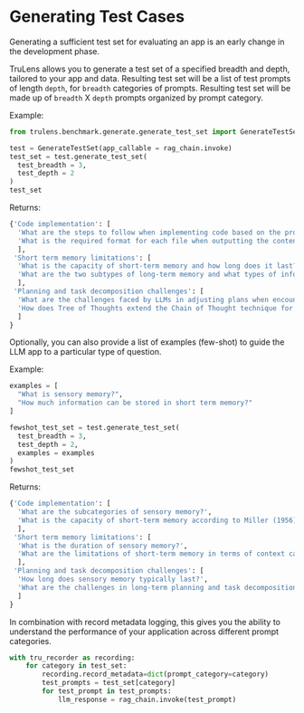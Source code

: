 # Generating Test Cases

Generating a sufficient test set for evaluating an app is an early change in the
development phase.

TruLens allows you to generate a test set of a specified breadth and depth,
tailored to your app and data. Resulting test set will be a list of test prompts
of length `depth`, for `breadth` categories of prompts. Resulting test set will
be made up of `breadth` X `depth` prompts organized by prompt category.

Example:

```python
from trulens.benchmark.generate.generate_test_set import GenerateTestSet

test = GenerateTestSet(app_callable = rag_chain.invoke)
test_set = test.generate_test_set(
  test_breadth = 3,
  test_depth = 2
)
test_set
```

Returns:

```python
{'Code implementation': [
  'What are the steps to follow when implementing code based on the provided instructions?',
  'What is the required format for each file when outputting the content, including all code?'
  ],
 'Short term memory limitations': [
  'What is the capacity of short-term memory and how long does it last?',
  'What are the two subtypes of long-term memory and what types of information do they store?'
  ],
 'Planning and task decomposition challenges': [
  'What are the challenges faced by LLMs in adjusting plans when encountering unexpected errors during long-term planning?',
  'How does Tree of Thoughts extend the Chain of Thought technique for task decomposition and what search processes can be used in this approach?'
  ]
}
```

Optionally, you can also provide a list of examples (few-shot) to guide the LLM
app to a particular type of question.

Example:

```python
examples = [
  "What is sensory memory?",
  "How much information can be stored in short term memory?"
]

fewshot_test_set = test.generate_test_set(
  test_breadth = 3,
  test_depth = 2,
  examples = examples
)
fewshot_test_set
```

Returns:

```python
{'Code implementation': [
  'What are the subcategories of sensory memory?',
  'What is the capacity of short-term memory according to Miller (1956)?'
  ],
 'Short term memory limitations': [
  'What is the duration of sensory memory?',
  'What are the limitations of short-term memory in terms of context capacity?'
  ],
 'Planning and task decomposition challenges': [
  'How long does sensory memory typically last?',
  'What are the challenges in long-term planning and task decomposition?'
  ]
}
```

In combination with record metadata logging, this gives you the ability to
understand the performance of your application across different prompt
categories.

```python
with tru_recorder as recording:
    for category in test_set:
        recording.record_metadata=dict(prompt_category=category)
        test_prompts = test_set[category]
        for test_prompt in test_prompts:
            llm_response = rag_chain.invoke(test_prompt)
```
